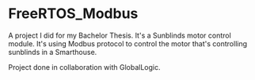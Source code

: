 # FreeRTOS_Modbus
A project I did for my Bachelor Thesis. It's a Sunblinds motor control module. It's using Modbus protocol to control the motor
that's controlling sunblinds in a Smarthouse.

Project done in collaboration with GlobalLogic.
